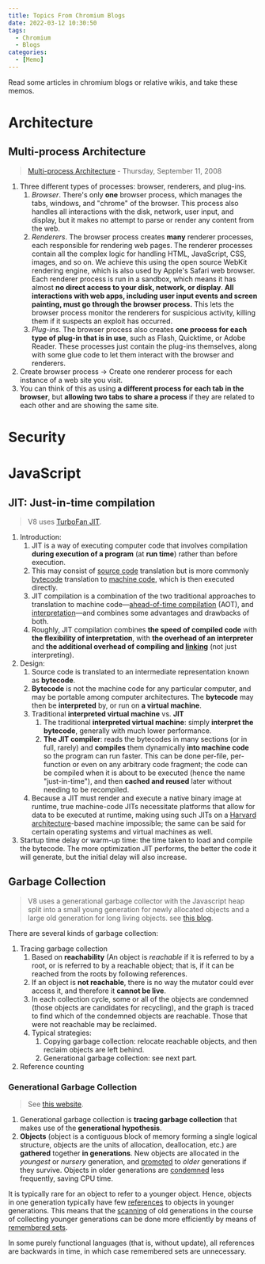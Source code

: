 ```yaml
---
title: Topics From Chromium Blogs
date: 2022-03-12 10:30:50
tags:
  - Chromium
  - Blogs
categories:
  - [Memo]
---
```


Read some articles in chromium blogs or relative wikis, and take these memos.

<!-- more -->

# Architecture

## Multi-process Architecture

>  [Multi-process Architecture](https://blog.chromium.org/2008/09/multi-process-architecture.html) - Thursday, September 11, 2008

1. Three different types of processes: browser, renderers, and plug-ins.
   1. *Browser*.  There's only **one** browser process, which manages the tabs, windows, and "chrome" of the browser.  This process also handles all interactions with the disk, network, user input, and display, but it makes no attempt to parse or render any content from the web.
   2. *Renderers*.  The browser process creates **many** renderer processes, each responsible for rendering web pages.  The renderer processes contain all the complex logic for handling HTML, JavaScript, CSS, images, and so on.  We achieve this using the open source WebKit rendering engine, which is also used by Apple's Safari web browser.  Each renderer process is run in a sandbox, which means it has almost **no direct access to your disk, network, or display**.  **All interactions with web apps, including user input events and screen painting, must go through the browser process.**  This lets the browser process monitor the renderers for suspicious activity, killing them if it suspects an exploit has occurred.
   3. *Plug-ins*.  The browser process also creates **one process for each type of plug-in that is in use**, such as Flash, Quicktime, or Adobe Reader.  These processes just contain the plug-ins themselves, along with some glue code to let them interact with the browser and renderers.
2. Create browser process -> Create one renderer process for each instance of a web site you visit.
3. You can think of this as using **a different process for each tab in the browser**, but **allowing two tabs to share a process** if they are related to each other and are showing the same site.

# Security



# JavaScript

## JIT: Just-in-time compilation

> V8 uses [TurboFan JIT](https://v8.dev/blog/turbofan-jit).

1. Introduction:
   1. JIT is a way of executing computer code that involves compilation **during execution of a program** (at **run time**) rather than before execution.
   2. This may consist of [source code](https://en.wikipedia.org/wiki/Source_code) translation but is more commonly [bytecode](https://en.wikipedia.org/wiki/Bytecode) translation to [machine code](https://en.wikipedia.org/wiki/Machine_code), which is then executed directly.
   3. JIT compilation is a combination of the two traditional approaches to translation to machine code—[ahead-of-time compilation](https://en.wikipedia.org/wiki/Ahead-of-time_compilation) (AOT), and [interpretation](https://en.wikipedia.org/wiki/Interpreter_(computing))—and combines some advantages and drawbacks of both.
   4. Roughly, JIT compilation combines **the speed of compiled code** with **the flexibility of interpretation**, with **the overhead of an interpreter** and **the additional overhead of compiling and [linking](https://en.wikipedia.org/wiki/Linker_(computing))** (not just interpreting).
2. Design:
   1. Source code is translated to an intermediate representation known as **bytecode**.
   2. **Bytecode** is not the machine code for any particular computer, and may be portable among computer architectures. The **bytecode** may then be **interpreted** by, or run on **a virtual machine**. 
   3. Traditional **interpreted virtual machine** vs. **JIT**
      1. The traditional **interpreted virtual machine**: simply **interpret the bytecode**, generally with much lower performance.
      2. **The JIT compiler**: reads the bytecodes in many sections (or in full, rarely) and **compiles** them dynamically **into machine code** so the program can run faster. This can be done per-file, per-function or even on any arbitrary code fragment; the code can be compiled when it is about to be executed (hence the name "just-in-time"), and then **cached and reused** later without needing to be recompiled.
   4. Because a JIT must render and execute a native binary image at runtime, true machine-code JITs necessitate platforms that allow for data to be executed at runtime, making using such JITs on a [Harvard architecture](https://en.wikipedia.org/wiki/Harvard_architecture)-based machine impossible; the same can be said for certain operating systems and virtual machines as well.
3. Startup time delay or warm-up time: the time taken to load and compile the bytecode. The more optimization JIT performs, the better the code it will generate, but the initial delay will also increase. 

## Garbage Collection

> V8 uses a generational garbage collector with the Javascript heap split into a small young generation for newly allocated objects and a large old generation for long living objects. see [this blog](https://v8.dev/blog/free-garbage-collection).

There are several kinds of garbage collection:

1. Tracing garbage collection
   1. Based on **reachability** (An object is *reachable* if it is referred to by a root, or is referred to by a reachable object; that is, if it can be reached from the roots by following references.
   2. If an object is **not reachable**, there is no way the mutator could ever access it, and therefore it **cannot be live**.
   3.  In each collection cycle, some or all of the objects are condemned (those objects are candidates for recycling), and the graph is traced to find which of the condemned objects are reachable. Those that were not reachable may be reclaimed.
   4. Typical strategies:
      1. Copying garbage collection: relocate reachable objects, and then reclaim objects are left behind.
      2. Generational garbage collection: see next part.
2. Reference counting

### Generational Garbage Collection

> See [this website](https://www.memorymanagement.org/glossary/g.html#term-generational-garbage-collection).

1. Generational garbage collection is **tracing garbage collection** that makes use of the **generational hypothesis**.
2. **Objects** (object is a contiguous block of memory forming a single logical structure, objects are the units of allocation, deallocation, etc.) are **gathered** together **in generations**. New objects are allocated in the *youngest* or *nursery* generation, and [promoted](https://www.memorymanagement.org/glossary/p.html#term-promotion) to *older* generations if they survive. Objects in older generations are [condemned](https://www.memorymanagement.org/glossary/c.html#term-condemned-set) less frequently, saving CPU time.

It is typically rare for an object to refer to a younger object. Hence, objects in one generation typically have few [references](https://www.memorymanagement.org/glossary/r.html#term-reference) to objects in younger generations. This means that the [scanning](https://www.memorymanagement.org/glossary/s.html#term-scan) of old generations in the course of collecting younger generations can be done more efficiently by means of [remembered sets](https://www.memorymanagement.org/glossary/r.html#term-remembered-set).

In some purely functional languages (that is, without update), all references are backwards in time, in which case remembered sets are unnecessary.

